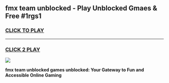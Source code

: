 
## fmx team unblocked - Play Unblocked Gmaes & Free #1rgs1
<h3>
<a href="https://news.freeplayer.one?title=fmx_team_unblocked&ref=03M">CLICK TO PLAY</a></h3>
<hr>

<h3>
<a href="https://news.freeplayer.one?title=fmx_team_unblocked&ref=03M">CLICK 2 PLAY</a>
  
</h3>

<a href="https://news.freeplayer.one?title=fmx_team_unblocked&ref=03M"><img src="https://clearcache.store/games.png"></a>


**fmx team unblocked games unblocked: Your Gateway to Fun and Accessible Online Gaming**
